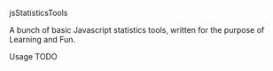 jsStatisticsTools

A bunch of basic Javascript statistics tools, written for the purpose of Learning and Fun.


Usage
TODO
